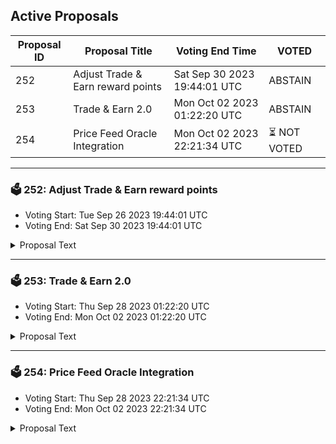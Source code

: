 ## Active Proposals

| Proposal ID | Proposal Title | Voting End Time | VOTED |
|-------------|----------------|-----------------|-------|
| 252 | Adjust Trade & Earn reward points | Sat Sep 30 2023 19:44:01 UTC | ABSTAIN |
| 253 | Trade & Earn 2.0 | Mon Oct 02 2023 01:22:20 UTC | ABSTAIN |
| 254 | Price Feed Oracle Integration | Mon Oct 02 2023 22:21:34 UTC | ⏳ NOT VOTED |

---

### 🗳 252: Adjust Trade & Earn reward points
- Voting Start: Tue Sep 26 2023 19:44:01 UTC
- Voting End: Sat Sep 30 2023 19:44:01 UTC

<details>
<summary>Proposal Text</summary>
 
This proposal, if passed, will adjust the Trade & Earn reward points for the epoch that ended on September 20.

The reward points for the following addresses will be adjusted to zero:

inj1un0lspqv2xsqcglvgn079n687zrdetrhwmxf0n

inj1eyv54halagn80kn22np3wu04deej85t8gafsuq

inj1l8qvl8hzujqkl2m4cfs6k9hgxvzu8ularqrx8w

inj1mqykgk8glnfevlu7xl0equkaq77djzm2n0g3zp

The community has presented evidence that these addresses have unfairly received Trade & Earn rewards through malicious behavior.

For more details, refer to the governance forum post: https://gov.injective.network/discussion/13376-adjust-trade-earn-reward-points

Disclaimer: I am a team member at Injective Labs.
</details>

---

### 🗳 253: Trade & Earn 2.0
- Voting Start: Thu Sep 28 2023 01:22:20 UTC
- Voting End: Mon Oct 02 2023 01:22:20 UTC

<details>
<summary>Proposal Text</summary>
 
Pursuant to the forum post here: https://gov.injective.network/discussion/12607-trade-earn-20, the ecosystem proposes to boost rewards for new markets launched on Injective with higher multipliers in order to incentivize liquidity.

As a first step, this proposal will boost rewards for a few new listings on Injective exchange dApps with a 50x multiplier in the Trade and Earn Program:

- NEOK/USDT

- ORAI/USDT

- SEI/USDT PERP
</details>

---

### 🗳 254: Price Feed Oracle Integration
- Voting Start: Thu Sep 28 2023 22:21:34 UTC
- Voting End: Mon Oct 02 2023 22:21:34 UTC

<details>
<summary>Proposal Text</summary>
 
Background

The Injective Oracle module will add a new feed from the Cosmos Ecosystem.

Proposal

This proposal, if passed, will allow a new price feed oracle to be integrated with Injective, the oracle will be maintained by an external party.

As was the case for proposal 118, new proposals will be submitted for additional price feed oracles to be integrated from the same source in the future.

Passing this proposal will enable the community to list new perpetual markets on Injective exchange dApps.
</details>
